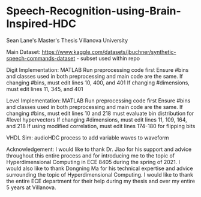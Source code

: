 # Speech-Recognition-using-Brain-Inspired-HDC
Sean Lane's Master's Thesis Villanova University

Main Dataset: https://www.kaggle.com/datasets/jbuchner/synthetic-speech-commands-dataset - subset used within repo

Digit Implementation:
  MATLAB
  Run preprocessing code first 
    Ensure #bins and classes used in both preprocessing and main code are the same.
      If changing #bins, must edit lines 10, 400, and 401 
      If changing #dimensions, must edit lines 11, 345, and 401
      
Level Implementation:
  MATLAB
  Run preprocessing code first 
    Ensure #bins and classes used in both preprocessing and main code are the same.
      If changing #bins, must edit lines 10 and 218 
        must evaluate bin distribution for #level hypervectors
      If changing #dimensions, must edit lines 11, 109, 164, and 218
        If using modified correlation, must edit lines 174-180 for flipping bits
        
  VHDL
    Sim: audioHDC process to add variable waves to waveform


Acknowledgement: I would like to thank Dr. Jiao for his support and advice throughout this entire process and for introducing me to the topic of Hyperdimensional Computing in ECE 8405 during the spring of 2021. I would also like to thank Dongning Ma for his technical expertise and advice surrounding the topic of Hyperdimensional Computing. I would like to thank the entire ECE department for their help during my thesis and over my entire 5 years at Villanova.
